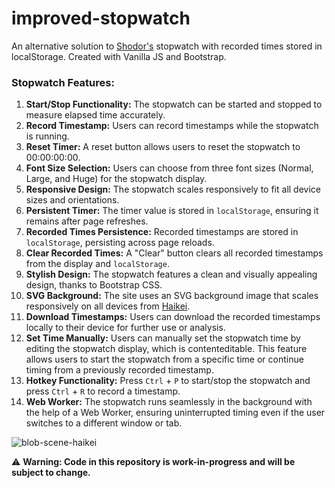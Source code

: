 # improved-stopwatch
An alternative solution to [Shodor's](http://www.shodor.org/interactivate/activities/Stopwatch/) stopwatch with recorded times stored in localStorage. Created with Vanilla JS and Bootstrap.

### Stopwatch Features:

1. **Start/Stop Functionality:** The stopwatch can be started and stopped to measure elapsed time accurately.
2. **Record Timestamp:** Users can record timestamps while the stopwatch is running.
3. **Reset Timer:** A reset button allows users to reset the stopwatch to 00:00:00:00.
4. **Font Size Selection:** Users can choose from three font sizes (Normal, Large, and Huge) for the stopwatch display.
5. **Responsive Design:** The stopwatch scales responsively to fit all device sizes and orientations.
6. **Persistent Timer:** The timer value is stored in `localStorage`, ensuring it remains after page refreshes.
7. **Recorded Times Persistence:** Recorded timestamps are stored in `localStorage`, persisting across page reloads.
8. **Clear Recorded Times:** A "Clear" button clears all recorded timestamps from the display and `localStorage`.
9. **Stylish Design:** The stopwatch features a clean and visually appealing design, thanks to Bootstrap CSS.
10. **SVG Background:** The site uses an SVG background image that scales responsively on all devices from [Haikei](https://haikei.app/).
11. **Download Timestamps:** Users can download the recorded timestamps locally to their device for further use or analysis.
12. **Set Time Manually:** Users can manually set the stopwatch time by editing the stopwatch display, which is contenteditable. This feature allows users to start the stopwatch from a specific time or continue timing from a previously recorded timestamp.
13. **Hotkey Functionality:** Press `Ctrl` + `P` to start/stop the stopwatch and press `Ctrl` + `R` to record a timestamp.
14. **Web Worker:** The stopwatch runs seamlessly in the background with the help of a Web Worker, ensuring uninterrupted timing even if the user switches to a different window or tab.


![blob-scene-haikei](https://github.com/lagerqvr/improved-stopwatch/assets/5682399/2583449c-0077-45b5-8557-38478e1b6efb)


:warning: **Warning: Code in this repository is work-in-progress and will be subject to change.**

